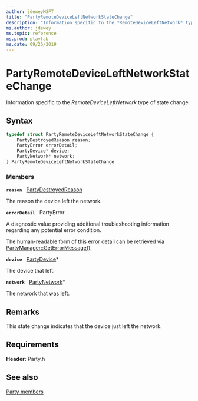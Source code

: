 ```yaml
---
author: jdeweyMSFT
title: "PartyRemoteDeviceLeftNetworkStateChange"
description: "Information specific to the *RemoteDeviceLeftNetwork* type of state change."
ms.author: jdewey
ms.topic: reference
ms.prod: playfab
ms.date: 09/26/2019
---
```


# PartyRemoteDeviceLeftNetworkStateChange  

Information specific to the *RemoteDeviceLeftNetwork* type of state change.  

## Syntax  
  
```cpp
typedef struct PartyRemoteDeviceLeftNetworkStateChange {  
    PartyDestroyedReason reason;  
    PartyError errorDetail;  
    PartyDevice* device;  
    PartyNetwork* network;  
} PartyRemoteDeviceLeftNetworkStateChange  
```
  
### Members  
  
**`reason`** &nbsp; [PartyDestroyedReason](../enums/partydestroyedreason.md)  
  
The reason the device left the network.
  
**`errorDetail`** &nbsp; PartyError  
  
A diagnostic value providing additional troubleshooting information regarding any potential error condition.
  
The human-readable form of this error detail can be retrieved via [PartyManager::GetErrorMessage()](../classes/PartyManager/methods/partymanager_geterrormessage.md).
  
**`device`** &nbsp; [PartyDevice](../classes/PartyDevice/partydevice.md)*  
  
The device that left.
  
**`network`** &nbsp; [PartyNetwork](../classes/PartyNetwork/partynetwork.md)*  
  
The network that was left.
  
## Remarks  
  
This state change indicates that the device just left the network.
  
## Requirements  
  
**Header:** Party.h
  
## See also  
[Party members](../party_members.md)  

  
  
